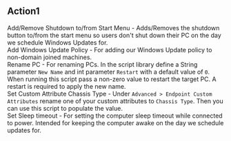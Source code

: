 ## Action1
Add/Remove Shutdown to/from Start Menu - Adds/Removes the shutdown button to/from the start menu so users don't shut down their PC on the day we schedule Windows Updates for.  
Add Windows Update Policy - For adding our Windows Update policy to non-domain joined machines.  
Rename PC - For renaming PCs. In the script library define a String parameter `New Name` and int parameter `Restart` with a default value of `0`. When running this script pass a non-zero value to restart the target PC. A restart is required to apply the new name.  
Set Custom Attribute Chassis Type - Under `Advanced > Endpoint Custom Attributes` rename one of your custom attributes to `Chassis Type`. Then you can use this script to populate the value.  
Set Sleep timeout - For setting the computer sleep timeout while connected to power. Intended for keeping the computer awake on the day we schedule updates for.  
